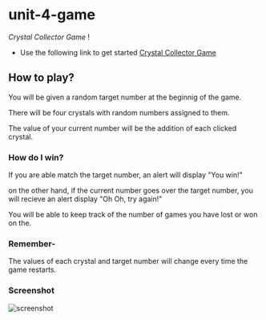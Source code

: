 # unit-4-game

*_Crystal Collector Game_* !

*  Use the following link to get started [Crystal Collector Game](https://victoriagoesplaces.github.io/unit-4-game/)

## How to play?

You will be given a random target number at the beginnig of the game.

There will be four crystals with random numbers assigned to them.

The value of your current number will be the addition of each clicked crystal.

### How do I win?

If you are able match the target number, an alert will display "You win!" 

on the other hand, if the current number goes over the target number, you will recieve an alert display "Oh Oh, try again!"

You will be able to keep track of the number of games you have lost or won on the. 

### Remember-

The values of each crystal and target number will change every time the game restarts. 

### Screenshot

![screenshot](assets/images/screenshot.jpg "Screenshot of game")
